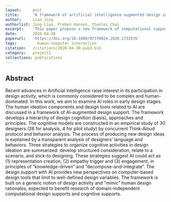 ```yaml
---
layout:     post
title:      "A framework of artificial intelligence augmented design support"
author:     Liao Jing
authorlist: Jing Liao, Preben Hansen, Chunlei Chai
excerpt:    'This paper propose a new framework of computational support for design activities.'
date:       2020-04-30
paperurl:   'https://doi.org/10.1080/07370024.2020.1733576'
tags: 		  human-computer interaction
citation:   /citations/2020-04-30-pub3.bib
category:   project1
collections: publications
---
```


## Abstract
Recent advances in Artificial Intelligence raise interest in its participation in design activity, 
which is commonly considered to be complex and human-dominated. 
In this work, we aim to examine AI roles in early design stages. 
The human ideation components and design tools related to AI are discussed in a framework of AI-augmented design support. 
The framework develops a hierarchy of design cognition (basis), approaches and principles. 
The cognitive models are constructed in an empirical study of 30 designers (26 for analysis, 4 for pilot study) 
by concurrent Think-Aloud protocol and behavior analysis. The process of producing new design ideas is explained 
by a transparent analysis of designers’ language and behaviors. Three strategies to organize cognitive activities 
in design ideation are summarized: develop structured consideration, relate to a scenario, and stick-to designing. 
These strategies suggest AI could act as (1) representation creation, (2) empathy trigger and (3) engagement, 
in principles of “knowledge-driven” and “decompose-and-integrate”. 
The design support with AI provides new perspectives on computer-based design tools that limit to well-defined design variables. 
The framework is built on a generic notion of design activity and “mimic” human design rationales, 
expected to benefit research of domain-independent computational design supports and cognitive supports.
